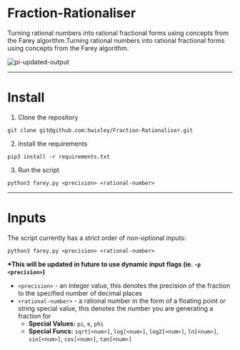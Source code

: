# Fraction-Rationaliser
Turning rational numbers into rational fractional forms using concepts from the Farey algorithm.Turning rational numbers into rational fractional forms using concepts from the Farey algorithm.

![pi-updated-output](https://github.com/hwixley/Fraction-Rationaliser/assets/57837950/a80f2a3f-c3a0-47fa-984d-39959987b05a)

<hr>

# Install

1. Clone the repository
```
git clone git@github.com:hwixley/Fraction-Rationaliser.git
```
2. Install the requirements
```
pip3 install -r requirements.txt
```
3. Run the script
```
python3 farey.py <precision> <rational-number>
```

<hr>

# Inputs
The script currently has a strict order of non-optional inputs:
```
python3 farey.py <precision> <rational-number>
```

__*This will be updated in future to use dynamic input flags (ie. `-p <precision>`)__

- `<precision>` - an integer value, this denotes the precision of the fraction to the specified number of decimal places
- `<rational-number>` - a rational number in the form of a floating point or string special value, this denotes the number you are generating a fraction for
  - __Special Values:__ `pi`, `e`, `phi`
  - __Special Funcs:__ `sqrt[<num>]`, `log[<num>]`, `log2[<num>]`, `ln[<num>]`, `sin[<num>]`, `cos[<num>]`, `tan[<num>]`
